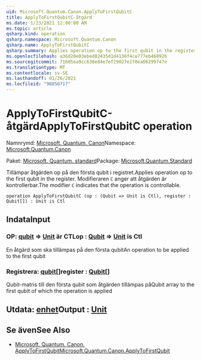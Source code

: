 ```yaml
---
uid: Microsoft.Quantum.Canon.ApplyToFirstQubitC
title: ApplyToFirstQubitC-åtgärd
ms.date: 1/23/2021 12:00:00 AM
ms.topic: article
qsharp.kind: operation
qsharp.namespace: Microsoft.Quantum.Canon
qsharp.name: ApplyToFirstQubitC
qsharp.summary: Applies operation op to the first qubit in the register. The modifier `C` indicates that the operation is controllable.
ms.openlocfilehash: a36d20e03ebed82435d1d4136f4ce777eb468926
ms.sourcegitcommit: 71605ea9cc630e84e7ef29027e1f0ea06299747e
ms.translationtype: MT
ms.contentlocale: sv-SE
ms.lasthandoff: 01/26/2021
ms.locfileid: "98850717"
---
```

# <a name="applytofirstqubitc-operation"></a><span data-ttu-id="b1dff-102">ApplyToFirstQubitC-åtgärd</span><span class="sxs-lookup"><span data-stu-id="b1dff-102">ApplyToFirstQubitC operation</span></span>

<span data-ttu-id="b1dff-103">Namnrymd: [Microsoft. Quantum. Canon](xref:Microsoft.Quantum.Canon)</span><span class="sxs-lookup"><span data-stu-id="b1dff-103">Namespace: [Microsoft.Quantum.Canon](xref:Microsoft.Quantum.Canon)</span></span>

<span data-ttu-id="b1dff-104">Paket: [Microsoft. Quantum. standard](https://nuget.org/packages/Microsoft.Quantum.Standard)</span><span class="sxs-lookup"><span data-stu-id="b1dff-104">Package: [Microsoft.Quantum.Standard](https://nuget.org/packages/Microsoft.Quantum.Standard)</span></span>


<span data-ttu-id="b1dff-105">Tillämpar åtgärden op på den första qubit i registret.</span><span class="sxs-lookup"><span data-stu-id="b1dff-105">Applies operation op to the first qubit in the register.</span></span>
<span data-ttu-id="b1dff-106">Modifieraren `C` anger att åtgärden är kontrollerbar.</span><span class="sxs-lookup"><span data-stu-id="b1dff-106">The modifier `C` indicates that the operation is controllable.</span></span>

```qsharp
operation ApplyToFirstQubitC (op : (Qubit => Unit is Ctl), register : Qubit[]) : Unit is Ctl
```


## <a name="input"></a><span data-ttu-id="b1dff-107">Indata</span><span class="sxs-lookup"><span data-stu-id="b1dff-107">Input</span></span>

### <a name="op--qubit--unit--is-ctl"></a><span data-ttu-id="b1dff-108">OP: [qubit](xref:microsoft.quantum.lang-ref.qubit) => [Unit](xref:microsoft.quantum.lang-ref.unit)  är CTL</span><span class="sxs-lookup"><span data-stu-id="b1dff-108">op : [Qubit](xref:microsoft.quantum.lang-ref.qubit) => [Unit](xref:microsoft.quantum.lang-ref.unit)  is Ctl</span></span>

<span data-ttu-id="b1dff-109">En åtgärd som ska tillämpas på den första qubit</span><span class="sxs-lookup"><span data-stu-id="b1dff-109">An operation to be applied to the first qubit</span></span>


### <a name="register--qubit"></a><span data-ttu-id="b1dff-110">Registrera: [qubit](xref:microsoft.quantum.lang-ref.qubit)[]</span><span class="sxs-lookup"><span data-stu-id="b1dff-110">register : [Qubit](xref:microsoft.quantum.lang-ref.qubit)[]</span></span>

<span data-ttu-id="b1dff-111">Qubit-matris till den första qubit som åtgärden tillämpas på</span><span class="sxs-lookup"><span data-stu-id="b1dff-111">Qubit array to the first qubit of which the operation is applied</span></span>



## <a name="output--unit"></a><span data-ttu-id="b1dff-112">Utdata: [enhet](xref:microsoft.quantum.lang-ref.unit)</span><span class="sxs-lookup"><span data-stu-id="b1dff-112">Output : [Unit](xref:microsoft.quantum.lang-ref.unit)</span></span>



## <a name="see-also"></a><span data-ttu-id="b1dff-113">Se även</span><span class="sxs-lookup"><span data-stu-id="b1dff-113">See Also</span></span>

- [<span data-ttu-id="b1dff-114">Microsoft. Quantum. Canon. ApplyToFirstQubit</span><span class="sxs-lookup"><span data-stu-id="b1dff-114">Microsoft.Quantum.Canon.ApplyToFirstQubit</span></span>](xref:Microsoft.Quantum.Canon.ApplyToFirstQubit)